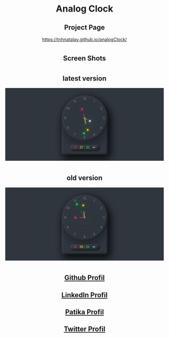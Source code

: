 <div align="center">

# Analog Clock
## Project Page
https://tnhnatalay.github.io/analogClock/
#
## Screen Shots
#
## latest version
![](images/screenShot2.png)
#
## old version
![](images/screenShot1.png)

# 
## [Github Profil](https://github.com/tnhnatalay)
## [LinkedIn Profil](https://www.linkedin.com/in/tnhnatalay/)
## [Patika Profil](https://app.patika.dev/tnhnatalay)
## [Twitter Profil](https://twitter.com/_monkgyatso)
# 

</div>
